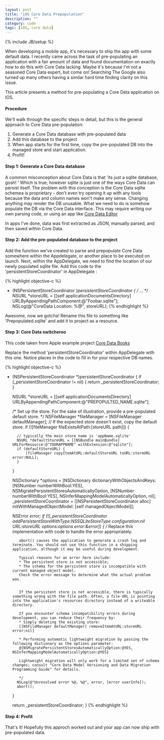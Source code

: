 ```yaml
---
layout: post
title: "iOS Core Data Prepopulation"
description: ""
category: code
tags: [iOS, core data]
---
```

{% include JB/setup %}

When developing a mobile app, it's necessary to ship the app with some default
data. I recently came across the task of pre-populating an application with a
fair amount of data and found documentation on exactly how to do this with Core
Data lacking. Maybe it's because I'm not a seasoned Core Data expert, but
come on! Searching The Google also turned up many others having a similar hard
time finding clarity on this issue. 

This article presents a method for pre-populating a Core Data application on
IOS.

#### Procedure
We'll walk through the specific steps in detail, but this is the general
approach to Core Data pre-population:

1. Generate a Core Data database with pre-populated data
2. Add this database to the project
3. When app starts for the first time, copy the pre-populated DB into the
   managed store and start application.
4. Profit!

#### Step 1: Generate a Core Data database

A common misconception about Core Data is that 'its just a sqlite database,
gosh! ' Which is true; however sqlite is just one of the ways Core Data can
persist itself. The problem with this conception is the Core Data sqlite
schemea is proprietary - don't even try opening it up with any tools because
the data and column names won't make any sense. Changing anything may render
the DB unusable. What we need to do is somehow populate the DB via the Core
Data interface. This may require writing our own parsing code, or using an app
like [Core Data Editor](http://christian-kienle.de/CoreDataEditor)

In apps I've done, data was first extracted as JSON, manually parsed, and then
saved within Core Data.

#### Step 2: Add the pre-populated database to the project
Add the function we've created to parse and prepopulate Core Data somewhere within the Appdelegate, or
another place to be executed on launch. Next, within the AppDelegate, we need to find the
location of our newly populated sqlite file. Add this code to the
'persistentStoreCoordinator' in AppDelegate :

{% highlight objective-c %}
- (NSPersistentStoreCoordinator *)persistentStoreCoordinator {
    /* ... */    
    NSURL *storeURL = [[self applicationDocumentsDirectory] URLByAppendingPathComponent:@"Foobar.sqlite"];
    NSLog(@"CoreData Location: %@", storeURL);
{% endhighlight %}

Awesome, now we gotcha!
Rename this file to something like 'Prepopulated.sqlite' and add it to project
as a resource.

#### Step 3: Core Data switcheroo

This code taken from Apple example project [Core Data Books](https://developer.apple.com/library/ios/#samplecode/CoreDataBooks/Listings/Classes_CoreDataBooksAppDelegate_m.html#//apple_ref/doc/uid/DTS40008405-Classes_CoreDataBooksAppDelegate_m-DontLinkElementID_8)

Replace the method 'persistentStoreCoordinator' within AppDelegate with this
one. Notice places in the code to fill in for your respective DB names.

{% highlight objective-c %}
- (NSPersistentStoreCoordinator *)persistentStoreCoordinator
{
    if (_persistentStoreCoordinator != nil) {
        return _persistentStoreCoordinator;
    }
 
    NSURL *storeURL = [[self applicationDocumentsDirectory] URLByAppendingPathComponent:@"PREPOPULTED_NAME.sqlite"];
 
    /*
     Set up the store.
     For the sake of illustration, provide a pre-populated default store.
     */
    NSFileManager *fileManager = [NSFileManager defaultManager];
    // If the expected store doesn't exist, copy the default store.
    if (![fileManager fileExistsAtPath:[storeURL path]]) {

        // typically the main store name is 'appName.sqlite'
        NSURL *defaultStoreURL = [[NSBundle mainBundle] URLForResource:@"YOURAPPNAME" withExtension:@"sqlite"];
        if (defaultStoreURL) {
            [fileManager copyItemAtURL:defaultStoreURL toURL:storeURL error:NULL];
        }
    }
 
    NSDictionary *options = [NSDictionary dictionaryWithObjectsAndKeys:[NSNumber numberWithBool:YES], NSMigratePersistentStoresAutomaticallyOption, [NSNumber numberWithBool:YES], NSInferMappingModelAutomaticallyOption, nil];
    _persistentStoreCoordinator = [[NSPersistentStoreCoordinator alloc] initWithManagedObjectModel: [self managedObjectModel]];
 
    NSError *error;
    if (![_persistentStoreCoordinator addPersistentStoreWithType:NSSQLiteStoreType configuration:nil URL:storeURL options:options error:&error]) {
        /*
         Replace this implementation with code to handle the error appropriately.
         
         abort() causes the application to generate a crash log and terminate. You should not use this function in a shipping application, although it may be useful during development. 
         
         Typical reasons for an error here include:
         * The persistent store is not accessible;
         * The schema for the persistent store is incompatible with current managed object model.
         Check the error message to determine what the actual problem was.
         
         
         If the persistent store is not accessible, there is typically something wrong with the file path. Often, a file URL is pointing into the application's resources directory instead of a writeable directory.
         
         If you encounter schema incompatibility errors during development, you can reduce their frequency by:
         * Simply deleting the existing store:
         [[NSFileManager defaultManager] removeItemAtURL:storeURL error:nil]
         
         * Performing automatic lightweight migration by passing the following dictionary as the options parameter:
         @{NSMigratePersistentStoresAutomaticallyOption:@YES, NSInferMappingModelAutomaticallyOption:@YES}
         
         Lightweight migration will only work for a limited set of schema changes; consult "Core Data Model Versioning and Data Migration Programming Guide" for details.
         
         */
        NSLog(@"Unresolved error %@, %@", error, [error userInfo]);
        abort();
    }
 
    return _persistentStoreCoordinator;
}
{% endhighlight %}

#### Step 4: Profit

That's it! Hopefully this approch worked out and your app can now ship with
pre-populated data.
